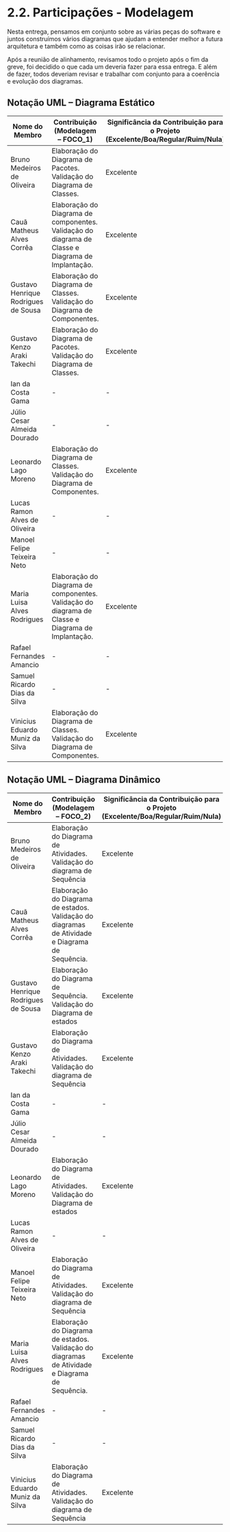 # 2.2. Participações - Modelagem

Nesta entrega, pensamos em conjunto sobre as várias peças do software e juntos
construímos vários diagramas que ajudam a entender melhor a futura arquitetura
e também como as coisas irão se relacionar.

Após a reunião de alinhamento, revisamos todo o projeto após o fim da greve, foi
decidido o que cada um deveria fazer para essa entrega. E além de fazer, todos deveriam
revisar e trabalhar com conjunto para a coerência e evolução dos diagramas.

## Notação UML – Diagrama Estático

| Nome do Membro                      | Contribuição (Modelagem – FOCO_1)                                                                 | Significância da Contribuição para o Projeto (Excelente/Boa/Regular/Ruim/Nula) |
| ----------------------------------- | ------------------------------------------------------------------------------------------------- | ------------------------------------------------------------------------------ |
| Bruno Medeiros de Oliveira          | Elaboração do Diagrama de Pacotes. Validação do Diagrama de Classes.                              | Excelente                                                                      |
| Cauã Matheus Alves Corrêa           | Elaboração do Diagrama de componentes. Validação do diagrama de Classe e Diagrama de Implantação. | Excelente                                                                      |
| Gustavo Henrique Rodrigues de Sousa | Elaboração do Diagrama de Classes. Validação do Diagrama de Componentes.                          | Excelente                                                                      |
| Gustavo Kenzo Araki Takechi         | Elaboração do Diagrama de Pacotes. Validação do Diagrama de Classes.                              | Excelente                                                                      |
| Ian da Costa Gama                   | -                                                                                                 | -                                                                              |
| Júlio Cesar Almeida Dourado         | -                                                                                                 | -                                                                              |
| Leonardo Lago Moreno                | Elaboração do Diagrama de Classes. Validação do Diagrama de Componentes.                          | Excelente                                                                      |
| Lucas Ramon Alves de Oliveira       | -                                                                                                 | -                                                                              |
| Manoel Felipe Teixeira Neto         | -                                                                                                 | -                                                                              |
| Maria Luisa Alves Rodrigues         | Elaboração do Diagrama de componentes. Validação do diagrama de Classe e Diagrama de Implantação. | Excelente                                                                      |
| Rafael Fernandes Amancio            | -                                                                                                 | -                                                                              |
| Samuel Ricardo Dias da Silva        | -                                                                                                 | -                                                                              |
| Vinicius Eduardo Muniz da Silva     | Elaboração do Diagrama de Classes. Validação do Diagrama de Componentes.                          | Excelente                                                                      |

## Notação UML – Diagrama Dinâmico

| Nome do Membro                      | Contribuição (Modelagem – FOCO_2)                                                               | Significância da Contribuição para o Projeto (Excelente/Boa/Regular/Ruim/Nula) |
| ----------------------------------- | ----------------------------------------------------------------------------------------------- | ------------------------------------------------------------------------------ |
| Bruno Medeiros de Oliveira          | Elaboração do Diagrama de Atividades. Validação do diagrama de Sequência                        | Excelente                                                                      |
| Cauã Matheus Alves Corrêa           | Elaboração do Diagrama de estados. Validação do diagramas de Atividade e Diagrama de Sequência. | Excelente                                                                      |
| Gustavo Henrique Rodrigues de Sousa | Elaboração do Diagrama de Sequência. Validação do Diagrama de estados                           | Excelente                                                                      |
| Gustavo Kenzo Araki Takechi         | Elaboração do Diagrama de Atividades. Validação do diagrama de Sequência                        | Excelente                                                                      |
| Ian da Costa Gama                   | -                                                                                               | -                                                                              |
| Júlio Cesar Almeida Dourado         | -                                                                                               | -                                                                              |
| Leonardo Lago Moreno                | Elaboração do Diagrama de Atividades. Validação do Diagrama de estados                          | Excelente                                                                      |
| Lucas Ramon Alves de Oliveira       | -                                                                                               | -                                                                              |
| Manoel Felipe Teixeira Neto         | Elaboração do Diagrama de Atividades. Validação do diagrama de Sequência                        | Excelente                                                                      |
| Maria Luisa Alves Rodrigues         | Elaboração do Diagrama de estados. Validação do diagramas de Atividade e Diagrama de Sequência. | Excelente                                                                      |
| Rafael Fernandes Amancio            | -                                                                                               | -                                                                              |
| Samuel Ricardo Dias da Silva        | -                                                                                               | -                                                                              |
| Vinicius Eduardo Muniz da Silva     | Elaboração do Diagrama de Atividades. Validação do diagrama de Sequência                        | Excelente                                                                      |

